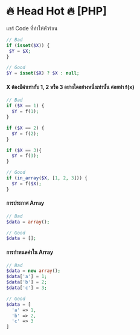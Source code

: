 # 🔥 Head Hot 🔥 [PHP]
แชร์ Code ที่ทำให้หัวร้อน

```php
// Bad
if (isset($X)) { 
 $Y = $X;
}

// Good
$Y = isset($X) ? $X : null;
```

#### X ต้องมีค่าเท่ากับ 1, 2 หรือ 3 อย่างใดอย่างหนึ่งเท่านั้น ค่อยทำ f(x)
```php
// Bad
if ($X == 1) {
  $Y = f(1);
}

if ($X == 2) {
  $Y = f(2);
}

if ($X == 3){
  $Y = f(3);
}

// Good
if (in_array($X, [1, 2, 3])) {
  $Y = f($X);
}
```

#### การประกาศ Array
```php
// Bad
$data = array();

// Good
$data = [];
```

#### การกำหนดค่าใน Array
```php
// Bad
$data = new array();
$data['a'] = 1;
$data['b'] = 2;
$data['c'] = 3;

// Good
$data = [
  'a' => 1,
  'b' => 2,
  'c' => 3
]
```
